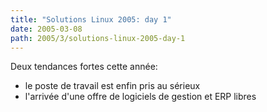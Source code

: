 ```yaml
---
title: "Solutions Linux 2005: day 1"
date: 2005-03-08
path: 2005/3/solutions-linux-2005-day-1
---
```


Deux tendances fortes cette année:

<ul>
<li>le poste de travail est enfin pris au s&#233;rieux</li>
<li>l'arriv&#233;e d'une offre de logiciels de gestion et ERP
libres</li>
</ul>

